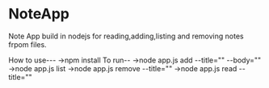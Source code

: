 # NoteApp
Note App build in nodejs for reading,adding,listing and removing notes frpom files.

How to use---
->npm install
To run--
->node app.js add --title="" --body=""
->node app.js list
->node app.js remove --title=""
->node app.js read --title=""
